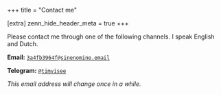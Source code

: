 +++
title = "Contact me"

[extra]
zenn_hide_header_meta = true
+++

Please contact me through one of the following channels. I speak English and Dutch.

**Email:** [`3a4fb3964f@sinenomine.email`][mailto]

**Telegram:** [`@timvisee`][telegram]

_This email address will change once in a while._

[mailto]: mailto:3a4fb3964f@sinenomine.email
[telegram]: https://t.me/timvisee
